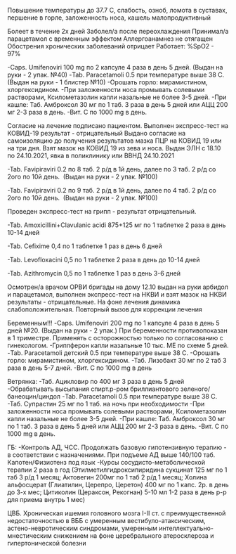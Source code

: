 Повышение температуры до 37.7 С, слабость, озноб, ломота в суставах, першение в горле, заложенность носа, кашель малопродуктивный 

Болеет в течение 2х дней
Заболел/а после переохлаждения 
Принимал/а парацетамол с временным эффектом
Аллергоанамнез не отягащен
Обострения хронических заболеваний отрицает 
Работает:
%SpO2 - 97%

-Caps. Umifenoviri 100 mg по 2 капсуле 4 раза в день 5 дней. (Выдан на руки - 2 упак. №40)
-Tab. Paracetamoli 0.5 при температуре выше 38 С. (Выдан на руки - 1 блистер №10)
-Орошать горло: мирамистином, хлоргексидином.
-При заложенности носа промывать солевыми растворами, Ксилометазолин капли назальные не более 3-5 дней.
-При кашле: Таб. Амброксол 30 мг по 1 таб. 3 раза в день 5 дней или АЦЦ 200 мг 2-3 раза в день.
-Вит. С по 1000 mg в день.

Согласие на лечение подписано пациентом.
Выполнен экспресс-тест на КОВИД-19 результат - отрицательный
Выдано согласие на самоизоляцию до получения результатов мазка ПЦР на КОВИД 19 или на три дня.
Взят мазок на КОВИД 19 из зева и носа.
Выдан ЭЛН с 18.10 по 24.10.2021, явка в поликлинику или ВВНД 24.10.2021


-Tab. Favipiraviri 0.2 по 8 таб. 2 р/д в 1й день, далее по 3 таб. 2 р/д со 2ого по 10й день.  (Выдан на руки - 2 упак. №100)

-Tab. Favipiraviri 0.2 по 9 таб. 2 р/д в 1й день, далее по 4 таб. 2 р/д со 2ого по 10й день.  (Выдан на руки - 2 упак. №100)

Проведен экспресс-тест на грипп - результат отрицательный.


-Tab. Amoxicillini+Clavulanic acidi 875+125 мг по 1 таблетке 2 раза в день 10-14 дней

-Tab. Cefixime 0,4 по 1 таблетке 1 раз в день 6 дней

-Tab. Levofloxacini 0,5 по 1 таблетке 2 раза в день до 10-14 дней

-Tab. Azithromycin 0,5 по 1 таблетке 1 раз в день 3-6 дней

Осмотрен/а врачом ОРВИ бригады на дому 12.10 выдан на руки арбидол и парацетамол, выполнен экспресс-тест на НКВИ и взят мазок на НКВИ результаты - отрицательные. На фоне лечения динамика слабоположительная. Повторный вызов для коррекции лечения

Беременным!!!
-Caps. Umifenoviri 200 mg по 1 капсуле 4 раза в день 5 дней №20. (Выдан на руки - 2 упак.) При беременности противопоказан в 1 триместре. Применять с осторожностью только по согласованию с гинекологом.
-Гриппферон капли назальные 10 тыс. МЕ по схеме 5 дней.
-Tab. Paracetamoli детский 0.5 при температуре выше 38 С. 
-Орошать горло: мирамистином, хлоргексидином.
-Таб. Лизобакт 30 мг по 2 таб 3 раза в день 5-7 дней.
-Вит. С по 1000 mg в день


Ветрянка:
-Таб. Ацикловир по 400 мг 3 раза в день 5 дней
-Обрабатывать высыпания спирт.р-ром бриллиантового зеленого/банеоцин/циндол
-Tab. Paracetamoli 0.5 при температуре выше 38 С. 
-Таб. Супрастин 25 мг по 1 таб. на ночь при необходимости
-При заложенности носа промывать солевыми растворами, Ксилометазолин капли назальные не более 3-5 дней.
-При кашле: Таб. Амброксол 30 мг по 1 таб. 3 раза в день 5 дней или АЦЦ 200 мг 2-3 раза в день.
-Вит. С по 1000 mg в день.

ГБ:
-Контроль АД, ЧСС. Продолжать базовую гипотензивную терапию - в соответствии с назначениями. При подъеме АД выше 140/100 таб. Капотен/Физиотенз под язык
-Курсы сосудисто-метаболической терапии 2 раза в год (Этилметилгидроксипиридина сукцинат 125 мг по 1 таб 3 р/д 1 месяц; Актовегин 200мг по 1 таб 2 р/д 1 месяц; Холина альфосцерат (Глиатилин, Церепро, Церетон) 400 мг по 1 капс. 2р. в день до 3-х мес; Цитиколин (Цераксон, Рекогнан) 5-10 мл 1-2 раза в день р-р для приема внутрь 1 мес)


ЦВБ. Хроническая ишемия головного мозга I-II ст. с преимущественной недостаточностью в ВББ с умеренным вестибуло-атаксическим, астено-невротическим синдромами, умеренным интеллектуально-мнестическим снижением на фоне церебрального атеросклероза и гипертонической болезни
